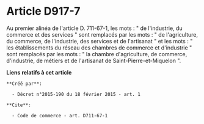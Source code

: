 # Article D917-7

Au premier alinéa de l'article D. 711-67-1, les mots : " de l'industrie, du commerce et des services " sont remplacés par les
mots : " de l'agriculture, du commerce, de l'industrie, des services et de l'artisanat " et les mots : " les établissements
du réseau des chambres de commerce et d'industrie " sont remplacés par les mots : " la chambre d'agriculture, de commerce,
d'industrie, de métiers et de l'artisanat de Saint-Pierre-et-Miquelon ".

**Liens relatifs à cet article**

	**Créé par**:

	  - Décret n°2015-190 du 18 février 2015 - art. 1

	**Cite**:

	  - Code de commerce - art. D711-67-1
